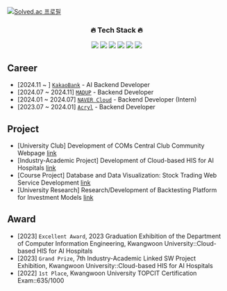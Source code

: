 [![Solved.ac 프로필](http://mazassumnida.wtf/api/mini/generate_badge?boj=leejh9226)](https://solved.ac/leejh9226)
<div align="center">

<h3>🔥 Tech Stack 🔥</h3>
<p><img src="https://img.shields.io/badge/FastAPI-white?style=for-the-badge&logo=fastapi"/> <img src="https://img.shields.io/badge/Django-white?style=for-the-badge&logo=Django&logoColor=092E20"/> <img src="https://img.shields.io/badge/Spring-white?style=for-the-badge&logo=Spring&logoColor=6DB33F"/> <img src="https://img.shields.io/badge/Kubernetes-white?style=for-the-badge&logo=Kubernetes&logoColor=326CE5"/> <img src="https://img.shields.io/badge/Docker-white?style=for-the-badge&logo=Docker&logoColor=2496ED"/> <img src="https://img.shields.io/badge/python-white?style=for-the-badge&logo=python&logoColor=3776AB"/>

</div>

## Career
* [2024.11 ~ ] [`KakaoBank`](https://www.kakaobank.com/) - AI Backend Developer
* [2024.07 ~ 2024.11] [`MADUP`](https://www.madup.com/) - Backend Developer
* [2024.01 ~ 2024.07] [`NAVER Cloud`](https://www.navercloudcorp.com/) - Backend Developer (Intern)
* [2023.07 ~ 2024.01] [`Acryl`](https://www.acryl.ai/) - Backend Developer

## Project
* [University Club] Development of COMs Central Club Community Webpage [link](https://github.com/orgs/coms-server/dashboard)
* [Industry-Academic Project] Development of Cloud-based HIS for AI Hospitals [link](https://github.com/grayroom/CloudHIS-BackEnd)
* [Course Project] Database and Data Visualization: Stock Trading Web Service Development [link](https://github.com/grayroom/KW_DB_PROJ)
* [University Research] Research/Development of Backtesting Platform for Investment Models [link](https://github.com/DSLab-BackTest)

## Award
* [2023] `Excellent Award`, 2023 Graduation Exhibition of the Department of Computer Information Engineering, Kwangwoon University::Cloud-based HIS for AI Hospitals
* [2023] `Grand Prize`, 7th Industry-Academic Linked SW Project Exhibition, Kwangwoon University::Cloud-based HIS for AI Hospitals
* [2022] `1st Place`, Kwangwoon University TOPCIT Certification Exam::635/1000
